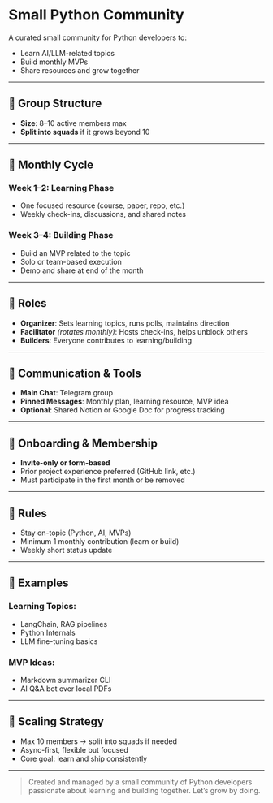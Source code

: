 # Small Python Community

A curated small community for Python developers to:
- Learn AI/LLM-related topics
- Build monthly MVPs
- Share resources and grow together

---

## 👥 Group Structure

- **Size**: 8–10 active members max  
- **Split into squads** if it grows beyond 10

---

## 📆 Monthly Cycle

### Week 1–2: Learning Phase
- One focused resource (course, paper, repo, etc.)
- Weekly check-ins, discussions, and shared notes

### Week 3–4: Building Phase
- Build an MVP related to the topic
- Solo or team-based execution
- Demo and share at end of the month

---

## 🧩 Roles

- **Organizer**: Sets learning topics, runs polls, maintains direction
- **Facilitator** *(rotates monthly)*: Hosts check-ins, helps unblock others
- **Builders**: Everyone contributes to learning/building

---

## 💬 Communication & Tools

- **Main Chat**: Telegram group
- **Pinned Messages**: Monthly plan, learning resource, MVP idea
- **Optional**: Shared Notion or Google Doc for progress tracking

---

## 🚪 Onboarding & Membership

- **Invite-only or form-based**
- Prior project experience preferred (GitHub link, etc.)
- Must participate in the first month or be removed

---

## 📜 Rules

- Stay on-topic (Python, AI, MVPs)
- Minimum 1 monthly contribution (learn or build)
- Weekly short status update

---

## 🧠 Examples

### Learning Topics:
- LangChain, RAG pipelines
- Python Internals
- LLM fine-tuning basics

### MVP Ideas:
- Markdown summarizer CLI
- AI Q&A bot over local PDFs

---

## 🧭 Scaling Strategy

- Max 10 members → split into squads if needed
- Async-first, flexible but focused
- Core goal: learn and ship consistently

---

> Created and managed by a small community of Python developers passionate about learning and building together. Let’s grow by doing.
